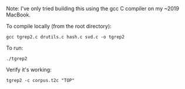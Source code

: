 Note: I've only tried building this using the gcc C compiler on my ~2019 MacBook.

To compile locally (from the root directory):

```
gcc tgrep2.c drutils.c hash.c svd.c -o tgrep2
```

To run: 

```
./tgrep2
```

Verify it's working:

```
tgrep2 -c corpus.t2c "TOP"
```

